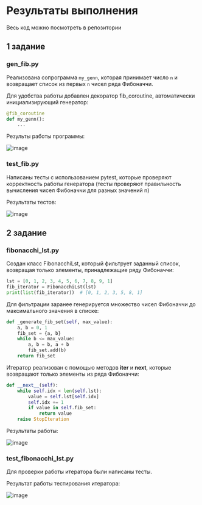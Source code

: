 # Результаты выполнения
Весь код можно посмотреть в репозитории
## 1 задание
### gen_fib.py
Реализована сопрограмма `my_genn`, которая принимает число `n` и возвращает список из первых `n` чисел ряда Фибоначчи.

Для удобства работы добавлен декоратор fib_coroutine, автоматически инициализирующий генератор:
```python
@fib_coroutine
def my_genn():
    ...
```
Результы работы программы:

![image](https://github.com/user-attachments/assets/377994f6-0ae9-4325-8f04-bee0cdb3e4a0)
### test_fib.py
Написаны тесты с использованием pytest, которые проверяют корректность работы генератора (тесты проверяют правильность вычисления чисел Фибоначчи для разных значений n)

Результаты тестов:

![image](https://github.com/user-attachments/assets/7b63a599-0394-4098-8d76-71ff47012f76)

## 2 задание
### fibonacchi_lst.py
Создан класс FibonacchiLst, который фильтрует заданный список, возвращая только элементы, принадлежащие ряду Фибоначчи:

```python
lst = [0, 1, 2, 3, 4, 5, 6, 7, 8, 9, 1]
fib_iterator = FibonacchiLst(lst)
print(list(fib_iterator))  # [0, 1, 2, 3, 5, 8, 1]
```
Для фильтрации заранее генерируется множество чисел Фибоначчи до максимального значения в списке:

```python
def _generate_fib_set(self, max_value):
    a, b = 0, 1
    fib_set = {a, b}
    while b <= max_value:
        a, b = b, a + b
        fib_set.add(b)
    return fib_set
```
Итератор реализован с помощью методов __iter__ и __next__, которые возвращают только элементы из ряда Фибоначчи:

```python
def __next__(self):
    while self.idx < len(self.lst):
        value = self.lst[self.idx]
        self.idx += 1
        if value in self.fib_set:
            return value
    raise StopIteration
```
Результаты работы:


![image](https://github.com/user-attachments/assets/513bd803-5ce6-4134-b333-5fc80808f6e5)

### test_fibonacchi_lst.py
Для проверки работы итератора были написаны тесты.

Результат работы тестирования итератора:

![image](https://github.com/user-attachments/assets/706f96d2-77a5-4e0d-b7b8-0f907963e767)

